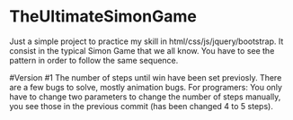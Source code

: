 # TheUltimateSimonGame
Just a simple project to practice my skill in html/css/js/jquery/bootstrap. It consist in the typical Simon Game that we all know. You have to see the pattern in order to follow the same sequence. 

#Version #1
The number of steps until win have been set previosly. There are a few bugs to solve, mostly animation bugs.
For programers: You only have to change two parameters to change the number of steps manually, you see those in the previous commit (has been changed 4 to 5 steps).

